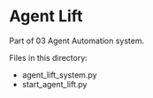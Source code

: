 # Agent Lift

Part of 03 Agent Automation system.

Files in this directory:
- agent_lift_system.py
- start_agent_lift.py

